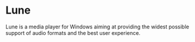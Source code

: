 Lune
====
Lune is a media player for Windows aiming at providing the widest possible support of audio formats and the best user experience.
